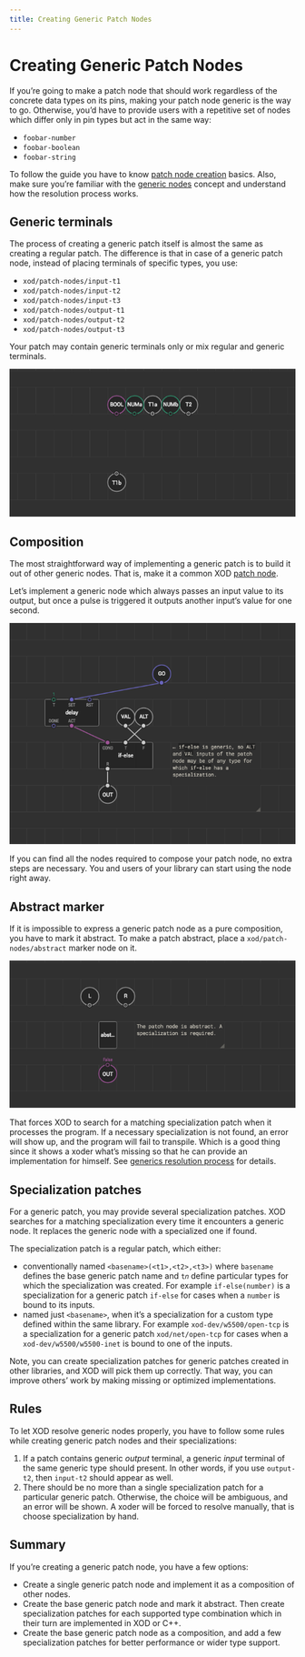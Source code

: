 ```yaml
---
title: Creating Generic Patch Nodes
---
```


# Creating Generic Patch Nodes

If you’re going to make a patch node that should work regardless of the concrete
data types on its pins, making your patch node generic is the way to go.
Otherwise, you’d have to provide users with a repetitive set of nodes which
differ only in pin types but act in the same way:

- `foobar-number`
- `foobar-boolean`
- `foobar-string`

To follow the guide you have to know
[patch node creation](../nodes-for-xod-in-xod/) basics. Also, make sure you’re
familiar with the [generic nodes](../generics/) concept and understand how the
resolution process works.

## Generic terminals

The process of creating a generic patch itself is almost the same as creating a
regular patch. The difference is that in case of a generic patch node, instead
of placing terminals of specific types, you use:

- `xod/patch-nodes/input-t1`
- `xod/patch-nodes/input-t2`
- `xod/patch-nodes/input-t3`
- `xod/patch-nodes/output-t1`
- `xod/patch-nodes/output-t2`
- `xod/patch-nodes/output-t3`

Your patch may contain generic terminals only or mix regular and generic
terminals.

![Generic terminals](./terminals.patch.png)

## Composition

The most straightforward way of implementing a generic patch is to build it out
of other generic nodes. That is, make it a common XOD
[patch node](../nodes-for-xod-in-xod/).

Let’s implement a generic node which always passes an input value to its output,
but once a pulse is triggered it outputs another input’s value for one second.

![Generic composition](./composition.patch.png)

If you can find all the nodes required to compose your patch node, no extra
steps are necessary. You and users of your library can start using the node
right away.

## Abstract marker

If it is impossible to express a generic patch node as a pure composition, you
have to mark it abstract. To make a patch abstract, place a
`xod/patch-nodes/abstract` marker node on it.

![Abstract marker](./abstract.patch.png)

That forces XOD to search for a matching specialization patch when it processes
the program. If a necessary specialization is not found, an error will show up,
and the program will fail to transpile. Which is a good thing since it shows a
xoder what’s missing so that he can provide an implementation for himself. See
[generics resolution process](../generics/#resolution-process-overview) for
details.

## Specialization patches

For a generic patch, you may provide several specialization patches. XOD
searches for a matching specialization every time it encounters a generic node.
It replaces the generic node with a specialized one if found.

The specialization patch is a regular patch, which either:
- conventionally named `<basename>(<t1>,<t2>,<t3>)` where `basename` defines the base generic patch
  name and `t𝑛` define particular types for which the specialization was created.
  For example `if-else(number)` is a specialization for a generic patch `if-else`
  for cases when a `number` is bound to its inputs.
- named just `<basename>`, when it’s a specialization for a custom type defined within the
  same library.
  For example `xod-dev/w5500/open-tcp` is a specialization for a generic patch `xod/net/open-tcp`
  for cases when a `xod-dev/w5500/w5500-inet` is bound to one of the inputs.

Note, you can create specialization patches for generic patches created in other
libraries, and XOD will pick them up correctly. That way, you can improve others’
work by making missing or optimized implementations.

## Rules

To let XOD resolve generic nodes properly, you have to follow some rules while
creating generic patch nodes and their specializations:

1.  If a patch contains generic _output_ terminal, a generic _input_ terminal of
    the same generic type should present. In other words, if you use
    `output-t2`, then `input-t2` should appear as well.
2.  There should be no more than a single specialization patch for a particular
    generic patch. Otherwise, the choice will be ambiguous, and an error will be
    shown. A xoder will be forced to resolve manually, that is choose
    specialization by hand.

## Summary

If you’re creating a generic patch node, you have a few options:

- Create a single generic patch node and implement it as a composition of other
  nodes.
- Create the base generic patch node and mark it abstract. Then create
  specialization patches for each supported type combination which in their turn
  are implemented in XOD or C++.
- Create the base generic patch node as a composition, and add a few
  specialization patches for better performance or wider type support.
